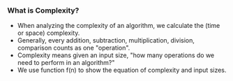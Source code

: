 ### What is Complexity?
- When analyzing the complexity of an algorithm, we calculate the (time or space) complexity.
- Generally, every addition, subtraction, multiplication, division, comparison counts as one "operation".
- Complexity means given an input size, "how many operations do we need to perform in an algorithm?"
- We use function f(n) to show the equation of complexity and input sizes.
